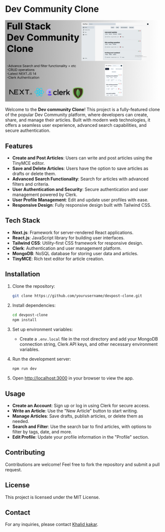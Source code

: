 # Dev Community Clone

<img src='./cover page.png'>

Welcome to the **Dev community Clone**! This project is a fully-featured clone of the popular Dev Community platform, where developers can create, share, and manage their articles. Built with modern web technologies, it offers a seamless user experience, advanced search capabilities, and secure authentication.

## Features

- **Create and Post Articles**: Users can write and post articles using the TinyMCE editor.
- **Save and Delete Articles**: Users have the option to save articles as drafts or delete them.
- **Advanced Search Functionality**: Search for articles with advanced filters and criteria.
- **User Authentication and Security**: Secure authentication and user management powered by Clerk.
- **User Profile Management**: Edit and update user profiles with ease.
- **Responsive Design**: Fully responsive design built with Tailwind CSS.

## Tech Stack

- **Next.js**: Framework for server-rendered React applications.
- **React.js**: JavaScript library for building user interfaces.
- **Tailwind CSS**: Utility-first CSS framework for responsive design.
- **Clerk**: Authentication and user management platform.
- **MongoDB**: NoSQL database for storing user data and articles.
- **TinyMCE**: Rich text editor for article creation.

## Installation

1. Clone the repository:
    ```bash
    git clone https://github.com/yourusername/devpost-clone.git
    ```
2. Install dependencies:
    ```bash
    cd devpost-clone
    npm install
    ```
3. Set up environment variables:
    - Create a `.env.local` file in the root directory and add your MongoDB connection string, Clerk API keys, and other necessary environment variables.

4. Run the development server:
    ```bash
    npm run dev
    ```
5. Open [http://localhost:3000](http://localhost:3000) in your browser to view the app.

## Usage

- **Create an Account**: Sign up or log in using Clerk for secure access.
- **Write an Article**: Use the "New Article" button to start writing.
- **Manage Articles**: Save drafts, publish articles, or delete them as needed.
- **Search and Filter**: Use the search bar to find articles, with options to filter by tags, date, and more.
- **Edit Profile**: Update your profile information in the "Profile" section.

## Contributing

Contributions are welcome! Feel free to fork the repository and submit a pull request.

## License

This project is licensed under the MIT License.

## Contact

For any inquiries, please contact [Khalid kakar](mailto:khalidkhankakar2468@gmail.com).

